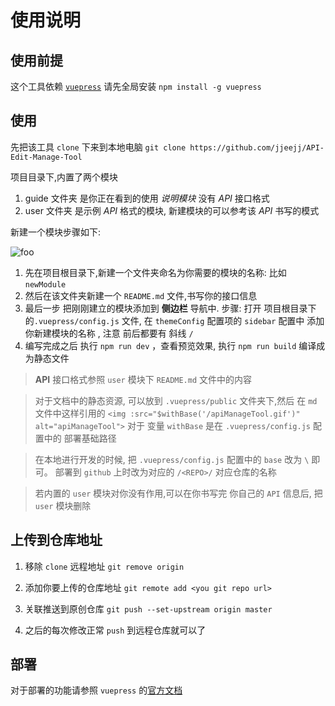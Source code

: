 # 使用说明

## 使用前提

这个工具依赖 [`vuepress`](https://vuepress.vuejs.org) 请先全局安装 `npm install -g vuepress`

## 使用

先把该工具 `clone` 下来到本地电脑 `git clone https://github.com/jjeejj/API-Edit-Manage-Tool`

项目目录下,内置了两个模块

1. guide 文件夹 是你正在看到的使用 *说明模块* 没有 *API*  接口格式
2. user 文件夹 是示例 *API* 格式的模块, 新建模块的可以参考该 *API* 书写的模式

新建一个模块步骤如下:

<img :src="$withBase('/apiManageTool.gif')" alt="foo">

1. 先在项目根目录下,新建一个文件夹命名为你需要的模块的名称: 比如 `newModule`
2. 然后在该文件夹新建一个 `README.md` 文件,书写你的接口信息
3. 最后一步 把刚刚建立的模块添加到 **侧边栏** 导航中. 步骤: 打开 项目根目录下的`.vuepress/config.js` 文件, 在 `themeConfig` 配置项的 `sidebar` 配置中 添加你新建模块的名称 , 注意 前后都要有 斜线 `/`
4. 编写完成之后 执行 `npm run dev` ，查看预览效果, 执行 `npm run build` 编译成为静态文件

> **API** 接口格式参照 `user` 模块下 `README.md` 文件中的内容

> 对于文档中的静态资源, 可以放到 `.vuepress/public` 文件夹下,然后 在 `md` 文件中这样引用的 `<img :src="$withBase('/apiManageTool.gif')" alt="apiManageTool">` 对于 变量 `withBase` 是在 `.vuepress/config.js` 配置中的 部署基础路径

> 在本地进行开发的时候, 把 `.vuepress/config.js` 配置中的 `base` 改为 `\` 即可。 部署到 `github` 上时改为对应的 `/<REPO>/` 对应仓库的名称

> 若内置的 `user` 模块对你没有作用,可以在你书写完 你自己的 `API` 信息后, 把 `user` 模块删除

## 上传到仓库地址

1. 移除 `clone` 远程地址 `git remove origin`

2. 添加你要上传的仓库地址 `git remote add <you git repo url>`

3. 关联推送到原创仓库 `git push --set-upstream origin master`

4. 之后的每次修改正常 `push` 到远程仓库就可以了


## 部署

对于部署的功能请参照 `vuepress` 的[官方文档](https://vuepress.vuejs.org/zh/guide/deploy.html#github-pages)